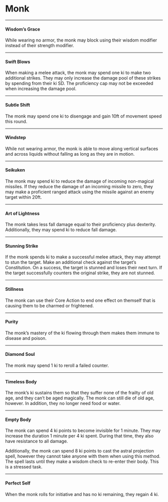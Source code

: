 # Monk

---

#### Wisdom’s Grace

While wearing no armor, the monk may block using their wisdom modifier instead of their strength modifier.

---

#### Swift Blows

When making a melee attack, the monk may spend one ki to make two additional strikes. They may only increase the damage pool of these strikes by spending from their ki SD. The proficiency cap may not be exceeded when increasing the damage pool.

---

#### Subtle Shift

The monk may spend one ki to disengage and gain 10ft of movement speed this round.

---

#### Windstep

While not wearing armor, the monk is able to move along vertical surfaces and across liquids without falling as long as they are in motion.

---

#### Seikuken

The monk may spend ki to reduce the damage of incoming non-magical missiles. If they reduce the damage of an incoming missile to zero, they may make a proficient ranged attack using the missile against an enemy target within 20ft.

---

#### Art of Lightness

The monk takes less fall damage equal to their proficiency plus dexterity. Additionally, they may spend ki to reduce fall damage.

---

#### Stunning Strike

If the monk spends ki to make a successful melee attack, they may attempt to stun the target. Make an additional check against the target’s Constitution. On a success, the target is stunned and loses their next turn. If the target successfully counters the original strike, they are not stunned.

---

#### Stillness

The monk can use their Core Action to end one effect on themself that is causing them to be charmed or frightened.

---

#### Purity

The monk’s mastery of the ki flowing through them makes them immune to disease and poison.

---

#### Diamond Soul

The monk may spend 1 ki to reroll a failed counter.

---

#### Timeless Body

The monk’s ki sustains them so that they suffer none of the frailty of old age, and they can’t be aged magically. The monk can still die of old age, however. In addition, they no longer need food or water.

---

#### Empty Body

The monk can spend 4 ki points to become invisible for 1 minute. They may increase the duration 1 minute per 4 ki spent. During that time, they also have resistance to all damage.

Additionally, the monk can spend 8 ki points to cast the astral projection spell, however they cannot take anyone with them when using this method. The spell lasts until they make a wisdom check to re-enter their body. This is a stressed task.

---

#### Perfect Self

When the monk rolls for initiative and has no ki remaining, they regain 4 ki.
